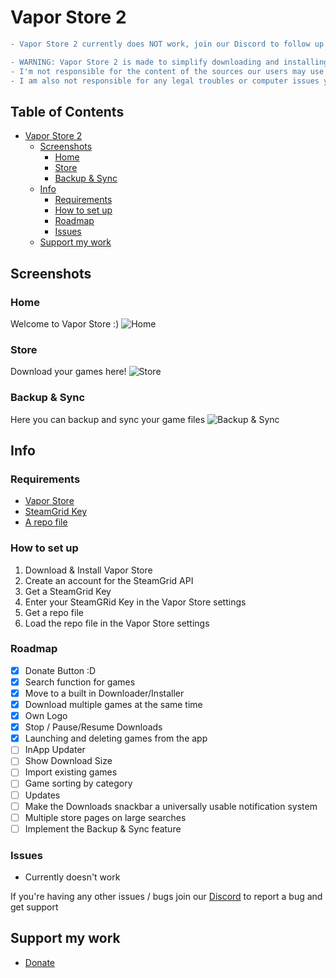 # Vapor Store 2

```diff
- Vapor Store 2 currently does NOT work, join our Discord to follow up on its future and other development
```

```diff
- WARNING: Vapor Store 2 is made to simplify downloading and installing games in a preinstalled format from the internet via a repository/source
- I'm not responsible for the content of the sources our users may use
- I am also not responsible for any legal troubles or computer issues you may face

```

## Table of Contents  <!-- no toc -->
- [Vapor Store 2](#vapor-store-2)
  - [Screenshots](#screenshots)
    - [Home](#home)
    - [Store](#store)
    - [Backup & Sync](#backup--sync)
  - [Info](#info)
    - [Requirements](#requirements)
    - [How to set up](#how-to-set-up)
    - [Roadmap](#roadmap)
    - [Issues](#issues)
  - [Support my work](#support-my-work)

## Screenshots
### Home
Welcome to Vapor Store :)
![Home](https://github.com/SushyDev/vapor-store/blob/master/assets/previews/vs-2-home.png?raw=true)
### Store
Download your games here!
![Store](https://github.com/SushyDev/vapor-store/blob/master/assets/previews/vs-2-store.png?raw=true)
### Backup & Sync
Here you can backup and sync your game files
![Backup & Sync](https://github.com/SushyDev/vapor-store/blob/master/assets/previews/vs-2-backup.png?raw=true)

## Info

### Requirements

- [Vapor Store](https://github.com/CrypticShy/vapor-store/releases/)
- [SteamGrid Key](https://www.steamgriddb.com/profile/preferences)
- [A repo file](https://discord.gg/ZjDTpmf)

### How to set up

1. Download & Install Vapor Store
2. Create an account for the SteamGrid API
3. Get a SteamGrid Key
4. Enter your SteamGRid Key in the Vapor Store settings
5. Get a repo file
6. Load the repo file in the Vapor Store settings

### Roadmap

- [x] Donate Button :D
- [x] Search function for games
- [x] Move to a built in Downloader/Installer
- [x] Download multiple games at the same time
- [x] Own Logo
- [x] Stop / Pause/Resume Downloads
- [x] Launching and deleting games from the app
- [ ] InApp Updater
- [ ] Show Download Size
- [ ] Import existing games
- [ ] Game sorting by category
- [ ] Updates
- [ ] Make the Downloads snackbar a universally usable notification system
- [ ] Multiple store pages on large searches
- [ ] Implement the Backup & Sync feature

### Issues

- Currently doesn't work

If you're having any other issues / bugs join our [Discord](https://discord.gg/ZjDTpmf) to report a bug and get support 

## Support my work

 - [Donate](https://ko-fi.com/sushy)